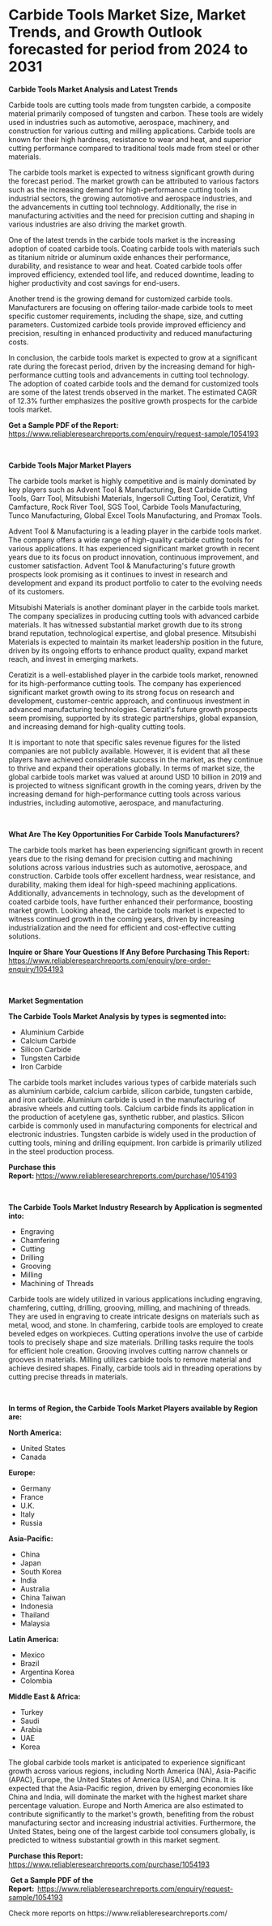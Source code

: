 <p><h1>Carbide Tools Market Size, Market Trends, and Growth Outlook forecasted for period from 2024 to 2031</h1></p><p><strong>Carbide Tools Market Analysis and Latest Trends</strong></p>
<p><p>Carbide tools are cutting tools made from tungsten carbide, a composite material primarily composed of tungsten and carbon. These tools are widely used in industries such as automotive, aerospace, machinery, and construction for various cutting and milling applications. Carbide tools are known for their high hardness, resistance to wear and heat, and superior cutting performance compared to traditional tools made from steel or other materials.</p><p>The carbide tools market is expected to witness significant growth during the forecast period. The market growth can be attributed to various factors such as the increasing demand for high-performance cutting tools in industrial sectors, the growing automotive and aerospace industries, and the advancements in cutting tool technology. Additionally, the rise in manufacturing activities and the need for precision cutting and shaping in various industries are also driving the market growth.</p><p>One of the latest trends in the carbide tools market is the increasing adoption of coated carbide tools. Coating carbide tools with materials such as titanium nitride or aluminum oxide enhances their performance, durability, and resistance to wear and heat. Coated carbide tools offer improved efficiency, extended tool life, and reduced downtime, leading to higher productivity and cost savings for end-users.</p><p>Another trend is the growing demand for customized carbide tools. Manufacturers are focusing on offering tailor-made carbide tools to meet specific customer requirements, including the shape, size, and cutting parameters. Customized carbide tools provide improved efficiency and precision, resulting in enhanced productivity and reduced manufacturing costs.</p><p>In conclusion, the carbide tools market is expected to grow at a significant rate during the forecast period, driven by the increasing demand for high-performance cutting tools and advancements in cutting tool technology. The adoption of coated carbide tools and the demand for customized tools are some of the latest trends observed in the market. The estimated CAGR of 12.3% further emphasizes the positive growth prospects for the carbide tools market.</p></p>
<p><strong>Get a Sample PDF of the Report:&nbsp;</strong> <a href="https://www.reliableresearchreports.com/enquiry/request-sample/1054193">https://www.reliableresearchreports.com/enquiry/request-sample/1054193</a></p>
<p>&nbsp;</p>
<p><strong>Carbide Tools Major Market Players</strong></p>
<p><p>The carbide tools market is highly competitive and is mainly dominated by key players such as Advent Tool & Manufacturing, Best Carbide Cutting Tools, Garr Tool, Mitsubishi Materials, Ingersoll Cutting Tool, Ceratizit, Vhf Camfacture, Rock River Tool, SGS Tool, Carbide Tools Manufacturing, Tunco Manufacturing, Global Excel Tools Manufacturing, and Promax Tools.</p><p>Advent Tool & Manufacturing is a leading player in the carbide tools market. The company offers a wide range of high-quality carbide cutting tools for various applications. It has experienced significant market growth in recent years due to its focus on product innovation, continuous improvement, and customer satisfaction. Advent Tool & Manufacturing's future growth prospects look promising as it continues to invest in research and development and expand its product portfolio to cater to the evolving needs of its customers.</p><p>Mitsubishi Materials is another dominant player in the carbide tools market. The company specializes in producing cutting tools with advanced carbide materials. It has witnessed substantial market growth due to its strong brand reputation, technological expertise, and global presence. Mitsubishi Materials is expected to maintain its market leadership position in the future, driven by its ongoing efforts to enhance product quality, expand market reach, and invest in emerging markets.</p><p>Ceratizit is a well-established player in the carbide tools market, renowned for its high-performance cutting tools. The company has experienced significant market growth owing to its strong focus on research and development, customer-centric approach, and continuous investment in advanced manufacturing technologies. Ceratizit's future growth prospects seem promising, supported by its strategic partnerships, global expansion, and increasing demand for high-quality cutting tools.</p><p>It is important to note that specific sales revenue figures for the listed companies are not publicly available. However, it is evident that all these players have achieved considerable success in the market, as they continue to thrive and expand their operations globally. In terms of market size, the global carbide tools market was valued at around USD 10 billion in 2019 and is projected to witness significant growth in the coming years, driven by the increasing demand for high-performance cutting tools across various industries, including automotive, aerospace, and manufacturing.</p></p>
<p>&nbsp;</p>
<p><strong>What Are The Key Opportunities For Carbide Tools Manufacturers?</strong></p>
<p><p>The carbide tools market has been experiencing significant growth in recent years due to the rising demand for precision cutting and machining solutions across various industries such as automotive, aerospace, and construction. Carbide tools offer excellent hardness, wear resistance, and durability, making them ideal for high-speed machining applications. Additionally, advancements in technology, such as the development of coated carbide tools, have further enhanced their performance, boosting market growth. Looking ahead, the carbide tools market is expected to witness continued growth in the coming years, driven by increasing industrialization and the need for efficient and cost-effective cutting solutions.</p></p>
<p><strong>Inquire or Share Your Questions If Any Before Purchasing This Report:</strong> <a href="https://www.reliableresearchreports.com/enquiry/pre-order-enquiry/1054193">https://www.reliableresearchreports.com/enquiry/pre-order-enquiry/1054193</a></p>
<p>&nbsp;</p>
<p><strong>Market Segmentation</strong></p>
<p><strong>The Carbide Tools Market Analysis by types is segmented into:</strong></p>
<p><ul><li>Aluminium Carbide</li><li>Calcium Carbide</li><li>Silicon Carbide</li><li>Tungsten Carbide</li><li>Iron Carbide</li></ul></p>
<p><p>The carbide tools market includes various types of carbide materials such as aluminium carbide, calcium carbide, silicon carbide, tungsten carbide, and iron carbide. Aluminium carbide is used in the manufacturing of abrasive wheels and cutting tools. Calcium carbide finds its application in the production of acetylene gas, synthetic rubber, and plastics. Silicon carbide is commonly used in manufacturing components for electrical and electronic industries. Tungsten carbide is widely used in the production of cutting tools, mining and drilling equipment. Iron carbide is primarily utilized in the steel production process.</p></p>
<p><strong>Purchase this Report:&nbsp;</strong><a href="https://www.reliableresearchreports.com/purchase/1054193">https://www.reliableresearchreports.com/purchase/1054193</a></p>
<p>&nbsp;</p>
<p><strong>The Carbide Tools Market Industry Research by Application is segmented into:</strong></p>
<p><ul><li>Engraving</li><li>Chamfering</li><li>Cutting</li><li>Drilling</li><li>Grooving</li><li>Milling</li><li>Machining of Threads</li></ul></p>
<p><p>Carbide tools are widely utilized in various applications including engraving, chamfering, cutting, drilling, grooving, milling, and machining of threads. They are used in engraving to create intricate designs on materials such as metal, wood, and stone. In chamfering, carbide tools are employed to create beveled edges on workpieces. Cutting operations involve the use of carbide tools to precisely shape and size materials. Drilling tasks require the tools for efficient hole creation. Grooving involves cutting narrow channels or grooves in materials. Milling utilizes carbide tools to remove material and achieve desired shapes. Finally, carbide tools aid in threading operations by cutting precise threads in materials.</p></p>
<p>&nbsp;</p>
<p><strong>In terms of Region, the Carbide Tools Market Players available by Region are:</strong></p>
<p>
    <p> <strong> North America: </strong>
        <ul>
            <li>United States</li>
            <li>Canada</li>
        </ul>
        </p> 
    <p> <strong> Europe: </strong>
        <ul>
            <li>Germany</li>
            <li>France</li>
            <li>U.K.</li>
            <li>Italy</li>
            <li>Russia</li>
        </ul>
        </p> 
    <p> <strong> Asia-Pacific: </strong>
        <ul>
            <li>China</li>
            <li>Japan</li>
            <li>South Korea</li>
            <li>India</li>
            <li>Australia</li>
            <li>China Taiwan</li>
            <li>Indonesia</li>
            <li>Thailand</li>
            <li>Malaysia</li>
        </ul>
        </p> 
    <p> <strong> Latin America: </strong>
        <ul>
            <li>Mexico</li>
            <li>Brazil</li>
            <li>Argentina Korea</li>
            <li>Colombia</li>
        </ul>
        </p> 
    <p> <strong> Middle East & Africa: </strong>
        <ul>
            <li>Turkey</li>
            <li>Saudi</li>
            <li>Arabia</li>
            <li>UAE</li>
            <li>Korea</li>
        </ul>
    </p>
    </p>
<p><p>The global carbide tools market is anticipated to experience significant growth across various regions, including North America (NA), Asia-Pacific (APAC), Europe, the United States of America (USA), and China. It is expected that the Asia-Pacific region, driven by emerging economies like China and India, will dominate the market with the highest market share percentage valuation. Europe and North America are also estimated to contribute significantly to the market's growth, benefiting from the robust manufacturing sector and increasing industrial activities. Furthermore, the United States, being one of the largest carbide tool consumers globally, is predicted to witness substantial growth in this market segment.</p></p>
<p><strong>Purchase this Report: </strong><a href="https://www.reliableresearchreports.com/purchase/1054193">https://www.reliableresearchreports.com/purchase/1054193</a></p>
<p>&nbsp;<strong>Get a Sample PDF of the Report:&nbsp;&nbsp;</strong><a href="https://www.reliableresearchreports.com/enquiry/request-sample/1054193">https://www.reliableresearchreports.com/enquiry/request-sample/1054193</a></p>
<p><strong></strong></p>
<p>Check more reports on https://www.reliableresearchreports.com/</p>